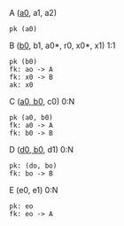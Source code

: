A (<u>a0</u>, a1, a2)

    pk (a0)

B (<u>b0</u>, b1, a0*, r0, x0*, x1) 1:1

    pk (b0)
    fk: ao -> A
    fk: x0 -> B
    ak: x0

C (<u>a0, b0</u>, c0) 0:N

    pk (a0, b0)
    fk: a0 -> A
    fk: b0 -> B

D (<u>d0, b0</u>, d1) 0:N

    pk: (do, bo)
    fk: bo -> B

E (e0, e1) 0:N

    pk: eo
    fk: eo -> A